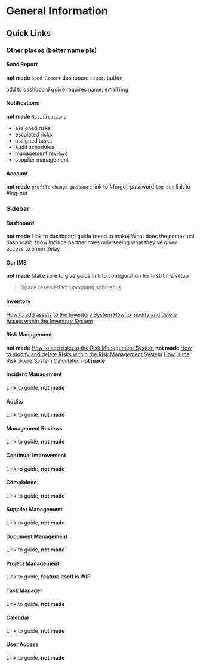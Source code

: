 # General Information

## Quick Links

### Other places (better name pls)

#### Send Report
**not made**
`Send Report` dashboard report button

add to dashboard guide
requires name, email
img

#### Notifications
**not made**
`Notifications`
+ assigned risks
+ escalated risks
+ assigned tasks
+ audit schedules
+ management reviews
+ supplier management

#### Account
**not made**
`profile` 
`change password` link to #forgot-password
`log out` link to #log-out


### Sidebar

#### Dashboard
**not made**
Link to dashboard guide (need to make)
What does the contextual dashboard show
include partner roles only seeing what they've given access to
5 min delay

#### Our IMS
**not made**
Make sure to give guide link to configuration for first-time setup

> Space reserved for upcoming submenus

#### Inventory

[How to add assets to the Inventory System][Inventory Management]
[How to modify and delete Assets within the Inventory System][Asset Actions]

[Inventory Management]: link/to/im "Inventory Management.md"
[Asset Actions]: link/to/actions "Asset and Risk Actions, #Assets"

#### Risk Management
**not made**
[How to add risks to the Risk Management System][Risk Management] **not made**
[How to modify and delete Risks within the Risk Management System][Risk Actions]
[How is the Risk Score System Calculated][Risk Scoring] **not made**

[Risk Management]: link/to/rm "Risk Management.md"
[Risk Actions]: link/to/actions "Asset and Risk Actions, #Risks"
[Risk Scoring]: link/to/page "Risk Scoring"

#### Incident Management

Link to guide, **not made**

#### Audits

Link to guide, **not made**

#### Management Reviews

Link to guide, **not made**

#### Continual Improvement

Link to guide, **not made**

#### Complaince

Link to guide, **not made**

#### Supplier Management

Link to guide, **not made**

#### Document Management

Link to guide, **not made**

#### Project Management

Link to guide, **feature itself is WIP**

#### Task Manager

Link to guide, **not made**

#### Calendar

Link to guide, **not made**


#### User Access
Link to guide, **not made**
